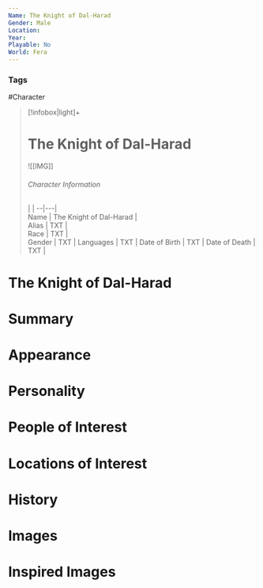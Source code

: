 ```yaml
---
Name: The Knight of Dal-Harad
Gender: Male
Location: 
Year: 
Playable: No
World: Fera
---
```


### Tags
#Character 

> [!infobox|light]+  
> # The Knight of Dal-Harad  
> ![[IMG]]  
> ###### Character Information
>  |   |
> --|---|  
> Name | The Knight of Dal-Harad |  
> Alias | TXT |  
> Race | TXT |  
> Gender | TXT |
> Languages | TXT |
> Date of Birth | TXT |
> Date of Death | TXT |

# The Knight of Dal-Harad

# Summary

# Appearance

# Personality

# People of Interest

# Locations of Interest

# History

# Images

# Inspired Images
